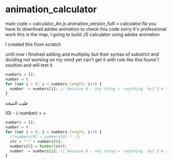 # animation_calculator

main code = calculator_An.js
animation_version_fulll = calculator.fla
you have to download adobe animation to check this code 
sorry it's professional work 
this is the map, I going to build JS calculator using adobe animation

I created this from scratch 

until now i finished adding and multiplay but their syntax of substrict and dividing not working on my mind yet
can't get it with rule like this
found 1 soultion and will test it

``` javascript
numbers = [];
number = 0
for (var i = 0; i < numbers.length; i++) {  
  number -= numbers[i]; // becuase 0 - any thing = -anything  but I'm thinking
}
```


طيب النتيجة 

(0) - (-number) = + 

``` javascript
numbers = [];
number = 0
for (var i = 0; i < numbers.length; i++) {  
  //numbers[0] = numbers[0] * -1;
  str = "-" + numbers[0];
  numbers[0] = Number(str);
  number -= numbers[i]; // becuase 0 - any thing = -anything  but I'm thinking
}
```
